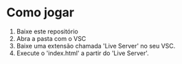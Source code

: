 # Como jogar

1. Baixe este repositório
2. Abra a pasta com o VSC
3. Baixe uma extensão chamada 'Live Server' no seu VSC.
4. Execute o 'index.html' a partir do 'Live Server'.